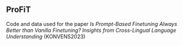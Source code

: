 ## ProFiT

Code and data used for the paper *Is Prompt-Based Finetuning Always Better than Vanilla Finetuning? Insights from Cross-Lingual Language Understanding* (KONVENS2023)
